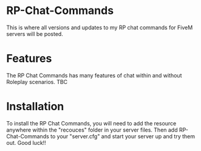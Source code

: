 # RP-Chat-Commands
This is where all versions and updates to my RP chat commands for FiveM servers will be posted.
# Features
The RP Chat Commands has many features of chat within and without Roleplay scenarios.
TBC
# Installation
To install the RP Chat Commands, you will need to add the resource anywhere within the "recouces" folder in your server files. Then add RP-Chat-Commands to your "server.cfg" and start your server up and try them out. Good luck!!
